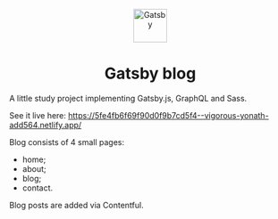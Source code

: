 <p align="center">
  <a href="https://www.gatsbyjs.com">
    <img alt="Gatsby" src="https://www.gatsbyjs.com/Gatsby-Monogram.svg" width="60" />
  </a>
</p>
<h1 align="center">
  Gatsby blog
</h1>

A little study project implementing Gatsby.js, GraphQL and Sass.

See it live here: https://5fe4fb6f69f90d0f9b7cd5f4--vigorous-yonath-add564.netlify.app/

Blog consists of 4 small pages: 
- home;
- about;
- blog;
- contact.

Blog posts are added via Contentful.
